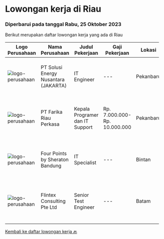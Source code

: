 
  # Lowongan kerja di Riau

  ### Diperbarui pada tanggal Rabu, 25 Oktober 2023

  Berikut merupakan daftar lowongan kerja yang ada di Riau

  |Logo Perusahaan | Nama Perusahaan | Judul Pekerjaan | Gaji Pekerjaan | Lokasi | Deskripsi | Tanggal diunggah | Pranala |
  | -------------- | --------------- | --------------- | --------- | --------- | -------------- | ------- | ----------- |
  |![logo-perusahaan](https://image-service-cdn.seek.com.au/558cbdf6cf6de6ef56dfd7a745cceb3dad32542d/ee4dce1061f3f616224767ad58cb2fc751b8d2dc)|PT Solusi Energy Nusantara (JAKARTA)|IT Engineer|---|Pekanbaru|Kualifikasi: Pendidikan S1 Teknik Informatika/Sistem Informasi/ Minimum 8 tahun pengalaman sebagai IT Engineer Diutamakan yang memiliki pengalaman di...|Rabu, 18 Oktober 2023|https://www.jobstreet.co.id/id/job/it-engineer-4503044?token=0~eb68ced3-7337-472c-93b8-561cdc697a6e&sectionRank=1&jobId=jobstreet-id-job-4503044|
|![logo-perusahaan](https://image-service-cdn.seek.com.au/931ce3c5aa4e3178879977a8ec009e27660d701c/ee4dce1061f3f616224767ad58cb2fc751b8d2dc)|PT Farika Riau Perkasa|Kepala Programer dan  IT Support|Rp. 7.000.000-Rp. 10.000.000|Pekanbaru|Melakukan monitoring dan evaluasi ketersediaan dan kegunaan Software/Hardware/Network untuk support proses bisnis Perusahaan Melakukan fungsi...|Kamis, 12 Oktober 2023|https://www.jobstreet.co.id/id/job/kepala-programer-dan-it-support-4491943?token=0~eb68ced3-7337-472c-93b8-561cdc697a6e&sectionRank=2&jobId=jobstreet-id-job-4491943|
|![logo-perusahaan](https://i.ibb.co/sqvTCh9/112815900-stock-vector-no-image-available-icon-flat-vector.webp)|Four Points by Sheraton Bandung|IT Specialist|---|Bintan|POSITION SUMMARYInstall, configure, manage, maintain, test, evaluate, and repair computer networks, workstations, support server system(s), supporting...|Kamis, 12 Oktober 2023|https://www.jobstreet.co.id/id/job/it-specialist-1037184531?token=0~eb68ced3-7337-472c-93b8-561cdc697a6e&sectionRank=3&jobId=jobstreet-id-job-1037184531|
|![logo-perusahaan](https://i.ibb.co/sqvTCh9/112815900-stock-vector-no-image-available-icon-flat-vector.webp)|Flintex Consulting Pte Ltd|Senior Test Engineer|---|Batam|POSITION SUMMARY:Responsible for working in a group environment in coordination with engineering and manufacturing teams to support new products test...|Kamis, 05 Oktober 2023|https://www.jobstreet.co.id/id/job/senior-test-engineer-1037128142?token=0~eb68ced3-7337-472c-93b8-561cdc697a6e&sectionRank=4&jobId=jobstreet-id-job-1037128142|


  [Kembali ke daftar lowongan kerja 🔙](../README.md#daftar-lowongan-kerja)
  